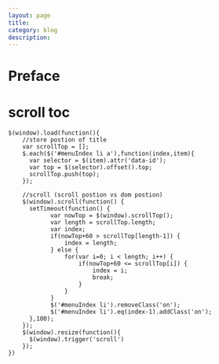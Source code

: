```yaml
---
layout: page
title:
category: blog
description:
---
```

# Preface

# scroll toc

	$(window).load(function(){
		//store postion of title
		var scrollTop = [];
		$.each($('#menuIndex li a'),function(index,item){
		  var selector = $(item).attr('data-id');
		  var top = $(selector).offset().top;
		  scrollTop.push(top);
		});

		//scroll (scroll postion vs dom postion)
		$(window).scroll(function() {
		  setTimeout(function() {
				var nowTop = $(window).scrollTop();
				var length = scrollTop.length;
				var index;
				if(nowTop+60 > scrollTop[length-1]) {
					index = length;
				} else {
					for(var i=0; i < length; i++) {
						if(nowTop+60 <= scrollTop[i]) {
							index = i;
							break;
						}
					}
				}
				$('#menuIndex li').removeClass('on');
				$('#menuIndex li').eq(index-1).addClass('on');
		  },100);
		});
		$(window).resize(function(){
		  $(window).trigger('scroll')
		});
	})
